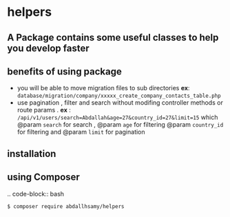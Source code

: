 # helpers

## A Package contains some useful classes to help you develop faster


## benefits of using package

* you will be able to move migration files to sub directories **ex**: `database/migration/company/xxxxx_create_company_contacts_table.php`
* use pagination , filter and search without modifing  controller methods or route params . **ex** : `/api/v1/users/search=Abdallah&age=27&country_id=27&limit=15`
 which  @param `search` for search ,
 @param `age` for filtering
 @param `country_id` for filtering
and @param  `limit` for pagination

## installation

using Composer
--------

.. code-block:: bash

    $ composer require abdallhsamy/helpers

